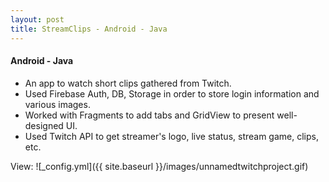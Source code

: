 ```yaml
---
layout: post
title: StreamClips - Android - Java
---
```

#### Android - Java

* An app to watch short clips gathered from Twitch.
* Used Firebase Auth, DB, Storage in order to store login information and various images.
* Worked with Fragments to add tabs and GridView to present well-designed UI.
* Used Twitch API to get streamer's logo, live status, stream game, clips, etc.

View:
![_config.yml]({{ site.baseurl }}/images/unnamedtwitchproject.gif)
